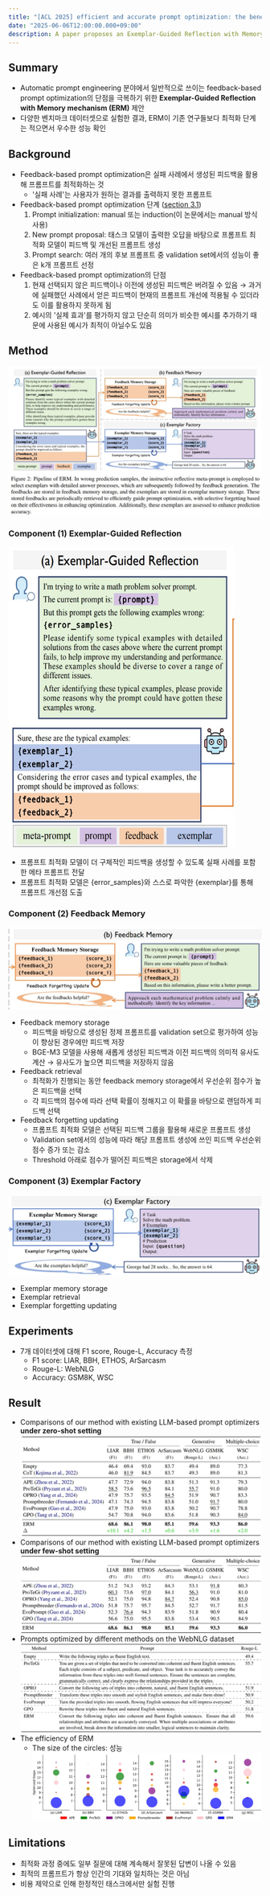 ```yaml
---
title: "[ACL 2025] efficient and accurate prompt optimization: the benefit of memory in exemplar-guided reflection" 
date: "2025-06-06T12:00:00.000+09:00"
description: A paper proposes an Exemplar-Guided Reflection with Memory (ERM) mechanism that enhances prompt optimization by using generated exemplars to guide the feedback process for more efficient and accurate results.
---
```


## Summary

- Automatic prompt engineering 분야에서 일반적으로 쓰이는 feedback-based prompt optimization의 단점을 극복하기 위한 **Exemplar-Guided Reflection with Memory mechanism (ERM)** 제안
- 다양한 벤치마크 데이터셋으로 실험한 결과, ERM이 기존 연구들보다 최적화 단계는 적으면서 우수한 성능 확인

## Background

- Feedback-based prompt optimization은 실패 사례에서 생성된 피드백을 활용해 프롬프트를 최적화하는 것
  - '실패 사례'는 사용자가 원하는 결과를 출력하지 못한 프롬프트
- Feedback-based prompt optimization 단계 (<u>section 3.1</u>)
    1) Prompt initialization: manual 또는 induction(이 논문에서는 manual 방식 사용)
    2) New prompt proposal: 태스크 모델이 출력한 오답을 바탕으로 프롬프트 최적화 모델이 피드백 및 개선된 프롬프트 생성
    3) Prompt search: 여러 개의 후보 프롬프트 중 validation set에서의 성능이 좋은 k개 프롬프트 선정
- Feedback-based prompt optimization의 단점
    1) 현재 선택되지 않은 피드백이나 이전에 생성된 피드백은 버려질 수 있음 → 과거에 실패했던 사례에서 얻은 피드백이 현재의 프롬프트 개선에 적용될 수 있더라도 이를 활용하지 못하게 됨
    2) 예시의 '실제 효과'를 평가하지 않고 단순히 의미가 비슷한 예시를 추가하기 때문에 사용된 예시가 최적이 아닐수도 있음

## Method
![Figure 2](./figure_2.jpg)

### Component (1) Exemplar-Guided Reflection
<img src="./figure_2(a).jpg" width="450" height="600"/>

- 프롬프트 최적화 모델이 더 구체적인 피드백을 생성할 수 있도록 실패 사례를 포함한 메타 프롬프트 전달
- 프롬프트 최적화 모델은 {error_samples}와 스스로 파악한 {exemplar}를 통해 프롬프트 개선점 도출

### Component (2) Feedback Memory
![Figure 2(b)](./figure_2(b).jpg)
- Feedback memory storage
    - 피드백을 바탕으로 생성된 정제 프롬프트를 validation set으로 평가하여 성능이 향상된 경우에만 피드백 저장
    - BGE-M3 모델을 사용해 새롭게 생성된 피드백과 이전 피드백의 의미적 유사도 계산 → 유사도가 높으면 피드백을 저장하지 않음
- Feedback retrieval
    - 최적화가 진행되는 동안 feedback memory storage에서 우선순위 점수가 높은 피드백을 선택
    - 각 피드백의 점수에 따라 선택 확률이 정해지고 이 확률을 바탕으로 랜덤하게 피드백 선택
- Feedback forgetting updating
    - 프롬프트 최적화 모델은 선택된 피드백 그룹을 활용해 새로운 프롬프트 생성
    - Validation set에서의 성능에 따라 해당 프롬프트 생성에 쓰인 피드백 우선순위 점수 증가 또는 감소
    - Threshold 아래로 점수가 떨어진 피드백은 storage에서 삭제
### Component (3) Exemplar Factory
![Figure 2(c)](./figure_2(c).jpg)
- Exemplar memory storage
- Exemplar retrieval
- Exemplar forgetting updating

## Experiments
- 7개 데이터셋에 대해 F1 score, Rouge-L, Accuracy 측정
    - F1 score: LIAR, BBH, ETHOS, ArSarcasm
    - Rouge-L: WebNLG
    - Accuracy: GSM8K, WSC

## Result
- Comparisons of our method with existing LLM-based prompt optimizers **under zero-shot setting**
![Table 1](./table_1.jpg)
- Comparisons of our method with existing LLM-based prompt optimizers **under few-shot setting**
![Table 3](./table_3.jpg)
- Prompts optimized by different methods on the WebNLG dataset
![Table 2](./table_2.jpg)
- The efficiency of ERM
    - The size of the circles: 성능
    ![Figure 3](./figure_3.jpg)

## Limitations
- 최적화 과정 중에도 일부 질문에 대해 계속해서 잘못된 답변이 나올 수 있음
- 최적의 프롬프트가 항상 인간의 기대와 일치하는 것은 아님
- 비용 제약으로 인해 한정적인 태스크에서만 실험 진행
